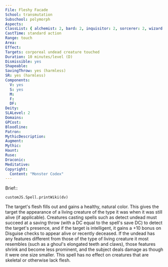 ```yaml
---
File: Fleshy Facade
School: transmutation
Subschool: polymorph
Aspects: 
ClassList: { alchemist: 2, bard: 2, inquisitor: 2, sorcerer: 2, wizard: 2, witch: 2, psychic: 2 }
CastTime: standard action
Range: touch
Area: 
Effect: 
Targets: corporeal undead creature touched
Duration: 10 minutes/level (D)
Dismissible: yes
Shapeable: 
SavingThrow: yes (harmless)
SR: yes (harmless)
Components:
  V: yes
  S: yes
  M: 
  F: 
  DF: 
Deity: 
SLALevel: 2
Domains: 
GPCost: 
Bloodline: 
Patron: 
MythicDescription: 
Augment: 
Mythic: 
Haunt: 
Ruse: 
Draconic: 
Meditative: 
Copyright:
  Content: "Monster Codex"
---
```

Brief:: 

```dataviewjs
customJS.Spell.printWiki(dv)
```

The target's flesh fills out and gains a healthy, natural color. This gives the target the appearance of a living creature of the type it was when it was still alive (if applicable). Creatures casting spells such as detect undead must succeed at a saving throw (with a DC equal to the spell's save DC) to detect the target's presence, and if the target is intelligent, it gains a +10 bonus on Disguise checks to appear alive or recently deceased. If the undead has any features different from those of the type of living creature it most resembles (such as a ghoul's elongated teeth and claws), those features shrink and become less prominent, and the subject deals damage as though it were one size smaller. This spell has no effect on creatures that are skeletal or otherwise lack flesh.
